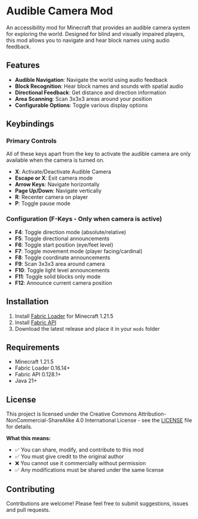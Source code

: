 # Audible Camera Mod

An accessibility mod for Minecraft that provides an audible camera system for exploring the world. Designed for blind and visually impaired players, this mod allows you to navigate and hear block names using audio feedback.

## Features

- **Audible Navigation**: Navigate the world using audio feedback
- **Block Recognition**: Hear block names and sounds with spatial audio
- **Directional Feedback**: Get distance and direction information
- **Area Scanning**: Scan 3x3x3 areas around your position
- **Configurable Options**: Toggle various display options

## Keybindings

### Primary Controls
All of these keys apart from the key to activate the audible camera are only available when the camera is turned on.
- **X**: Activate/Deactivate Audible Camera
- **Escape or X**: Exit camera mode
- **Arrow Keys**: Navigate horizontally
- **Page Up/Down**: Navigate vertically
- **R**: Recenter camera on player
- **P**: Toggle pause mode

### Configuration (F-Keys - Only when camera is active)
- **F4**: Toggle direction mode (absolute/relative)
- **F5**: Toggle directional announcements
- **F6**: Toggle start position (eye/feet level)
- **F7**: Toggle movement mode (player facing/cardinal)
- **F8**: Toggle coordinate announcements
- **F9**: Scan 3x3x3 area around camera
- **F10**: Toggle light level announcements
- **F11**: Toggle solid blocks only mode
- **F12**: Announce current camera position

## Installation

1. Install [Fabric Loader](https://fabricmc.net/use/installer/) for Minecraft 1.21.5
2. Install [Fabric API](https://www.curseforge.com/minecraft/mc-mods/fabric-api)
3. Download the latest release and place it in your `mods` folder

## Requirements

- Minecraft 1.21.5
- Fabric Loader 0.16.14+
- Fabric API 0.128.1+
- Java 21+

## License

This project is licensed under the Creative Commons Attribution-NonCommercial-ShareAlike 4.0 International License - see the [LICENSE](LICENSE) file for details.

**What this means:**
- ✅ You can share, modify, and contribute to this mod
- ✅ You must give credit to the original author
- ❌ You cannot use it commercially without permission
- ✅ Any modifications must be shared under the same license

## Contributing

Contributions are welcome! Please feel free to submit suggestions, issues and pull requests. 